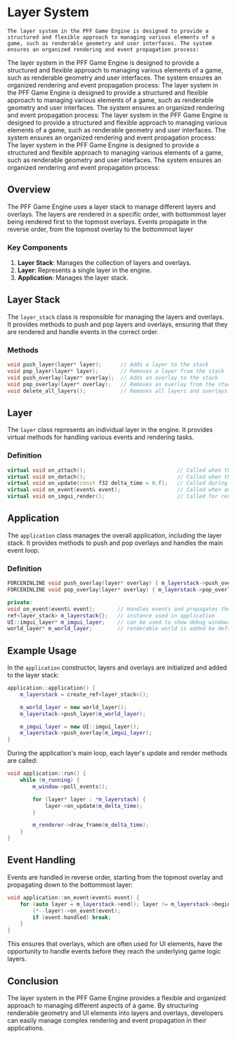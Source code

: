 # Layer System

    The layer system in the PFF Game Engine is designed to provide a structured and flexible approach to managing various elements of a game, such as renderable geometry and user interfaces. The system ensures an organized rendering and event propagation process:
   The layer system in the PFF Game Engine is designed to provide a structured and flexible approach to managing various elements of a game, such as renderable geometry and user interfaces. The system ensures an organized rendering and event propagation process:
  The layer system in the PFF Game Engine is designed to provide a structured and flexible approach to managing various elements of a game, such as renderable geometry and user interfaces. The system ensures an organized rendering and event propagation process:
 The layer system in the PFF Game Engine is designed to provide a structured and flexible approach to managing various elements of a game, such as renderable geometry and user interfaces. The system ensures an organized rendering and event propagation process:
The layer system in the PFF Game Engine is designed to provide a structured and flexible approach to managing various elements of a game, such as renderable geometry and user interfaces. The system ensures an organized rendering and event propagation process:

## Overview

 The PFF Game Engine uses a layer stack to manage different layers and overlays. The layers are rendered in a specific order, with bottommost layer being rendered first to the topmost overlays. Events propagate in the reverse order, from the topmost overlay to the bottommost layer

### Key Components

 1. **Layer Stack**: Manages the collection of layers and overlays.
 2. **Layer**: Represents a single layer in the engine.
 3. **Application**: Manages the layer stack.


## Layer Stack

 The `layer_stack` class is responsible for managing the layers and overlays. It provides methods to push and pop layers and overlays, ensuring that they are rendered and handle events in the correct order.

### Methods

```cpp
void push_layer(layer* layer);      // Adds a layer to the stack
void pop_layer(layer* layer);       // Removes a layer from the stack
void push_overlay(layer* overlay);  // Adds an overlay to the stack
void pop_overlay(layer* overlay);   // Removes an overlay from the stack
void delete_all_layers();           // Removes all layers and overlays from the stack
``` 

## Layer

 The `layer` class represents an individual layer in the engine. It provides virtual methods for handling various events and rendering tasks.

### Definition

```cpp
virtual void on_attach();                             // Called when the layer is attached to the stack.
virtual void on_detach();                             // Called when the layer is detached from the stack.
virtual void on_update(const f32 delta_time = 0.f);   // Called during the update phase.
virtual void on_event(event& event);                  // Called when an event is propagated to the layer.
virtual void on_imgui_render();                       // Called for rendering ImGui elements.
```

## Application

 The `application` class manages the overall application, including the layer stack. It provides methods to push and pop overlays and handles the main event loop.

### Definition

```cpp
FORCENINLINE void push_overlay(layer* overlay) { m_layerstack->push_overlay(overlay); }  // Forwards to the push_overlay() of layer_stack
FORCENINLINE void pop_overlay(layer* overlay) { m_layerstack->pop_overlay(overlay); }    // Forwards to the pop _overlay() of layer_stack

private:
void on_event(event& event);       // Handles events and propagates them to layers and overlays
ref<layer_stack> m_layerstack{};   // instance used in application
UI::imgui_layer* m_imgui_layer;    // can be used to show debug windows in game
world_layer* m_world_layer;        // renderable world is added be default
```

## Example Usage

 In the `application` constructor, layers and overlays are initialized and added to the layer stack:

```cpp
application::application() {
    m_layerstack = create_ref<layer_stack>();

    m_world_layer = new world_layer();
    m_layerstack->push_layer(m_world_layer);

    m_imgui_layer = new UI::imgui_layer();
    m_layerstack->push_overlay(m_imgui_layer);
}
```

 During the application's main loop, each layer's update and render methods are called:

```cpp
void application::run() {
    while (m_running) {
        m_window->poll_events();

        for (layer* layer : *m_layerstack) {
            layer->on_update(m_delta_time);
        }

        m_renderer->draw_frame(m_delta_time);
    }
}
```

## Event Handling

 Events are handled in reverse order, starting from the topmost overlay and propagating down to the bottommost layer:

```cpp
void application::on_event(event& event) {
    for (auto layer = m_layerstack->end(); layer != m_layerstack->begin(); ) {
        (*--layer)->on_event(event);
        if (event.handled) break;
    }
}
```

 This ensures that overlays, which are often used for UI elements, have the opportunity to handle events before they reach the underlying game logic layers.

## Conclusion

 The layer system in the PFF Game Engine provides a flexible and organized approach to managing different aspects of a game. By structuring renderable geometry and UI elements into layers and overlays, developers can easily manage complex rendering and event propagation in their applications.
